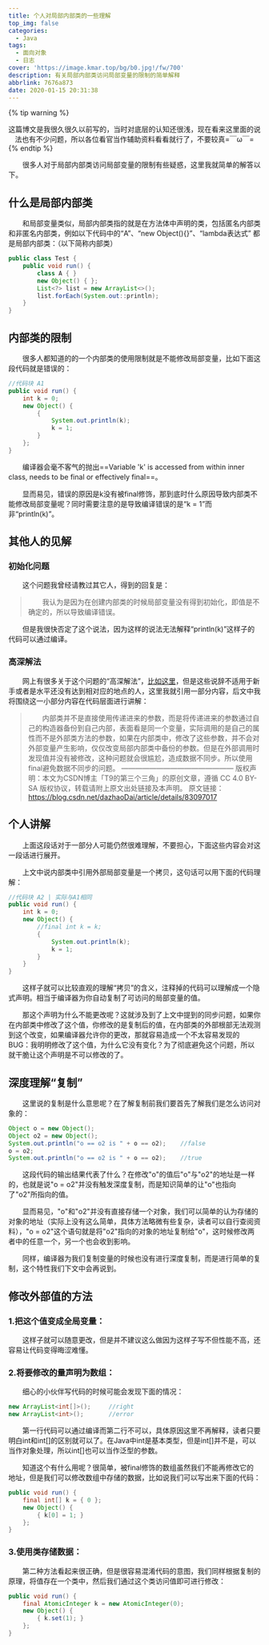 ```yaml
---
title: 个人对局部内部类的一些理解
top_img: false
categories:
  - Java
tags:
  - 面向对象
  - 日志
cover: 'https://image.kmar.top/bg/b0.jpg!/fw/700'
description: 有关局部内部类访问局部变量的限制的简单解释
abbrlink: 7676a873
date: 2020-01-15 20:31:38
---
```


{% tip warning %}<div class = "text" style="text-align:center;">这篇博文是我很久很久以前写的，当时对底层的认知还很浅，现在看来这里面的说法也有不少问题，所以各位看官当作辅助资料看看就行了，不要较真=￣ω￣=</div>{% endtip %}

&emsp;&emsp;很多人对于局部内部类访问局部变量的限制有些疑惑，这里我就简单的解答以下。

## 什么是局部内部类

&emsp;&emsp;和局部变量类似，局部内部类指的就是在方法体中声明的类，包括匿名内部类和非匿名内部类，例如以下代码中的“A”、“new Object(){}”、“lambda表达式” 都是局部内部类：（以下简称内部类）

``` java
public class Test {
    public void run() {
        class A { }
        new Object() { };
        List<?> list = new ArrayList<>();
        list.forEach(System.out::println);
    }
}
```

## 内部类的限制

&emsp;&emsp;很多人都知道的的一个内部类的使用限制就是不能修改局部变量，比如下面这段代码就是错误的：

```java
//代码块 A1
public void run() {
    int k = 0;
    new Object() {
        {
            System.out.println(k);
            k = 1;
        }
    };
}
```

&emsp;&emsp;编译器会毫不客气的抛出==Variable 'k' is accessed from within inner class, needs to be final or effectively final==。

&emsp;&emsp;显而易见，错误的原因是k没有被final修饰，那到底时什么原因导致内部类不能修改局部变量呢？同时需要注意的是导致编译错误的是“k = 1”而非“println(k)”。

## 其他人的见解

### 初始化问题

&emsp;&emsp;这个问题我曾经请教过其它人，得到的回复是：

> &emsp;&emsp;我认为是因为在创建内部类的时候局部变量没有得到初始化，即值是不确定的，所以导致编译错误。

&emsp;&emsp;但是我很快否定了这个说法，因为这样的说法无法解释“println(k)”这样子的代码可以通过编译。

### 高深解法

&emsp;&emsp;网上有很多关于这个问题的“高深解法”，[比如这里](https://blog.csdn.net/dazhaoDai/article/details/83097017)，但是这些说辞不适用于新手或者是水平还没有达到相对应的地点的人，这里我就引用一部分内容，后文中我将围绕这一小部分内容在代码层面进行讲解：

> &emsp;&emsp;内部类并不是直接使用传递进来的参数，而是将传递进来的参数通过自己的构造器备份到自己内部，表面看是同一个变量，实际调用的是自己的属性而不是外部类方法的参数，如果在内部类中，修改了这些参数，并不会对外部变量产生影响，仅仅改变局部内部类中备份的参数。但是在外部调用时发现值并没有被修改，这种问题就会很尴尬，造成数据不同步。所以使用final避免数据不同步的问题。
————————————————
版权声明：本文为CSDN博主「T9的第三个三角」的原创文章，遵循 CC 4.0 BY-SA 版权协议，转载请附上原文出处链接及本声明。
原文链接：https://blog.csdn.net/dazhaoDai/article/details/83097017

## 个人讲解

&emsp;&emsp;上面这段话对于一部分人可能仍然很难理解，不要担心，下面这些内容会对这一段话进行展开。

&emsp;&emsp;上文中说内部类中引用外部局部变量是一个拷贝，这句话可以用下面的代码理解：

```java
//代码块 A2 | 实际与A1相同
public void run() {
    int k = 0;
    new Object() {
        //final int k = k;
        {
            System.out.println(k);
            k = 1;
        }
    }
}
```

&emsp;&emsp;这样子就可以比较直观的理解“拷贝”的含义，注释掉的代码可以理解成一个隐式声明。相当于编译器为你自动复制了可访问的局部变量的值。

&emsp;&emsp;那这个声明为什么不能更改呢？这就涉及到了上文中提到的同步问题，如果你在内部类中修改了这个值，你修改的是复制后的值，在内部类的外部根部无法观测到这个改变，如果编译器允许你的更改，那就容易造成一个不太容易发现的BUG：我明明修改了这个值，为什么它没有变化？为了彻底避免这个问题，所以就干脆让这个声明是不可以修改的了。

## 深度理解“复制”

&emsp;&emsp;这里说的复制是什么意思呢？在了解复制前我们要首先了解我们是怎么访问对象的：

```java
Object o = new Object();
Object o2 = new Object();
System.out.println("o == o2 is " + o == o2);	//false
o = o2;
System.out.println("o == o2 is " + o == o2);	//true
```

&emsp;&emsp;这段代码的输出结果代表了什么？在修改"o"的值后"o"与"o2"的地址是一样的，也就是说"o = o2"并没有触发深度复制，而是知识简单的让"o"也指向了"o2"所指向的值。

&emsp;&emsp;显而易见，"o"和"o2"并没有直接存储一个对象，我们可以简单的认为存储的对象的地址（实际上没有这么简单，具体方法略微有些复杂，读者可以自行查阅资料），"o = o2"这个语句就是将"o2"指向的对象的地址复制给"o"，这时候修改两者中的任意一个，另一个也会收到影响。

&emsp;&emsp;同样，编译器为我们复制变量的时候也没有进行深度复制，而是进行简单的复制，这个特性我们下文中会再说到。

## 修改外部值的方法

### 1.把这个值变成全局变量：

&emsp;&emsp;这样子就可以随意更改，但是并不建议这么做因为这样子写不但性能不高，还容易让代码变得晦涩难懂。

### 2.将要修改的量声明为数组：

&emsp;&emsp;细心的小伙伴写代码的时候可能会发现下面的情况：

```java
new ArrayList<int[]>();     //right
new ArrayList<int>();       //error
```

&emsp;&emsp;第一行代码可以通过编译而第二行不可以，具体原因这里不再解释，读者只要明白int和int[]的区别就可以了。在Java中int是基本类型，但是int[]并不是，可以当作对象处理，所以int[]也可以当作泛型的参数。

&emsp;&emsp;知道这个有什么用呢？很简单，被final修饰的数组虽然我们不能再修改它的地址，但是我们可以修改数组中存储的数据，比如说我们可以写出来下面的代码：

```java
public void run() {
    final int[] k = { 0 };
    new Object() {
        { k[0] = 1; }
    };
}
```

### 3.使用类存储数据：

&emsp;&emsp;第二种方法看起来很正确，但是很容易混淆代码的意图，我们同样根据复制的原理，将值存在一个类中，然后我们通过这个类访问值即可进行修改：

```java
public void run() {
    final AtomicInteger k = new AtomicInteger(0);
    new Object() {
        { k.set(1); }
    };
}
```